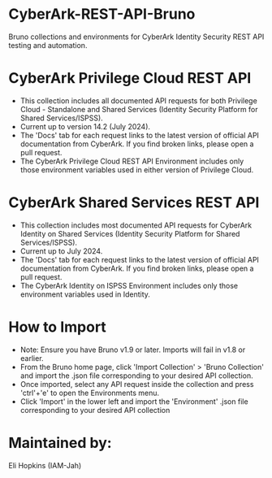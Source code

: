 # CyberArk-REST-API-Bruno
Bruno collections and environments for CyberArk Identity Security REST API testing and automation.

# CyberArk Privilege Cloud REST API
* This collection includes all documented API requests for both Privilege Cloud - Standalone and Shared Services (Identity Security Platform for Shared Services/ISPSS).
* Current up to version 14.2 (July 2024).
* The 'Docs' tab for each request links to the latest version of official API documentation from CyberArk. If you find broken links, please open a pull request.
* The CyberArk Privilege Cloud REST API Environment includes only those environment variables used in either version of Privilege Cloud.

# CyberArk Shared Services REST API
* This collection includes most documented API requests for CyberArk Identity on Shared Services (Identity Security Platform for Shared Services/ISPSS).
* Current up to July 2024.
* The 'Docs' tab for each request links to the latest version of official API documentation from CyberArk. If you find broken links, please open a pull request.
* The CyberArk Identity on ISPSS Environment includes only those environment variables used in Identity.

# How to Import
* Note: Ensure you have Bruno v1.9 or later. Imports will fail in v1.8 or earlier. 
* From the Bruno home page, click 'Import Collection' > 'Bruno Collection' and import the .json file corresponding to your desired API collection.
* Once imported, select any API request inside the collection and press 'ctrl'+'e' to open the Environments menu.
* Click 'Import' in the lower left and import the 'Environment' .json file corresponding to your desired API collection

# Maintained by:
Eli Hopkins (IAM-Jah)
